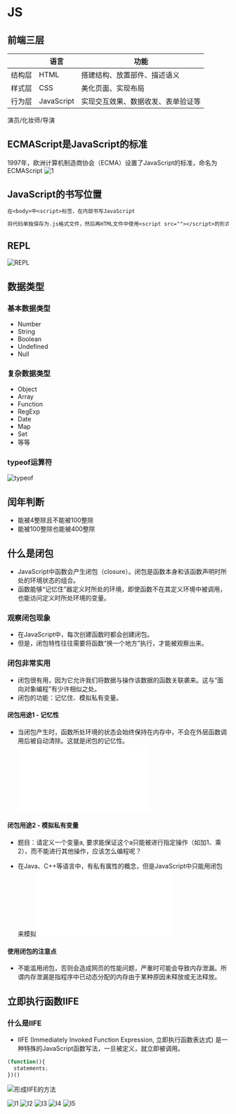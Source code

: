 # JS

## 前端三层

||语言|功能|
|-|-|-|
结构层|HTML|搭建结构、放置部件、描述语义
样式层|CSS|美化页面、实现布局
行为层|JavaScript|实现交互效果、数据收发、表单验证等

演员/化妆师/导演

## ECMAScript是JavaScript的标准

1997年，欧洲计算机制造商协会（ECMA）设置了JavaScript的标准，命名为ECMAScript
![1](./Capture1.PNG)

## JavaScript的书写位置

```txt
在<body>中<script>标签，在内部书写JavaScript
```

```txt
将代码单独保存为.js格式文件，然后再HTML文件中使用<script src=""></script>的形式引入它
```

## REPL

![REPL](./Capture2.PNG)

## 数据类型

### 基本数据类型

- Number
- String
- Boolean
- Undefined
- Null

### 复杂数据类型

- Object
- Array
- Function
- RegExp
- Date
- Map
- Set
- 等等

### typeof运算符

![typeof](./Capture3.PNG)

## 闰年判断

- 能被4整除且不能被100整除
- 能被100整除也能被400整除

## 什么是闭包

- JavaScript中函数会产生闭包（closure）。闭包是函数本身和该函数声明时所处的环境状态的组合。
- 函数能够“记忆住”器定义时所处的环境，即使函数不在其定义环境中被调用，也能访问定义时所处环境的变量。

### 观察闭包现象

- 在JavaScript中，每次创建函数时都会创建闭包。
- 但是，闭包特性往往需要将函数“换一个地方”执行，才能被观察出来。

### 闭包非常实用

- 闭包很有用，因为它允许我们将数据与操作该数据的函数关联袭来。这与“面向对象编程”有少许相似之处。
- 闭包的功能：记忆住、模拟私有变量。

#### 闭包用途1 - 记忆性

- 当闭包产生时，函数所处环境的状态会始终保持在内存中，不会在外层函数调用后被自动清除。这就是闭包的记忆性。
![1](./%E9%97%AD%E5%8C%852.html)

#### 闭包用途2 - 模拟私有变量

- 题目：请定义一个变量a, 要求能保证这个a只能被进行指定操作（如加1、乘2），而不能进行其他操作，应该怎么编程呢？

- 在Java、C++等语言中，有私有属性的概念，但是JavaScript中只能用闭包来模拟
![2](./%E9%97%AD%E5%8C%853.html)

#### 使用闭包的注意点

- 不能滥用闭包，否则会造成网页的性能问题，严重时可能会导致内存泄漏。所谓内存泄漏是指程序中已动态分配的内存由于某种原因未释放或无法释放。

## 立即执行函数IIFE

### 什么是IIFE

- IIFE (Immediately Invoked Function Expression, 立即执行函数表达式) 是一种特殊的JavaScript函数写法，一旦被定义，就立即被调用。

```js
(function(){
  statements;
})()
```

![形成IIFE的方法](./Capture4.PNG)

![I1](./I1.PNG)
![I2](./I2.PNG)
![I3](./I3.PNG)
![I4](./I4.PNG)
![I5](./I5.PNG)

